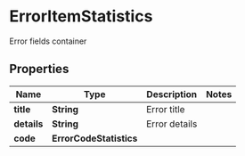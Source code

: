 

# ErrorItemStatistics

Error fields container
## Properties

Name | Type | Description | Notes
------------ | ------------- | ------------- | -------------
**title** | **String** | Error title | 
**details** | **String** | Error details | 
**code** | **ErrorCodeStatistics** |  | 



